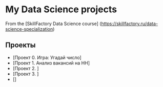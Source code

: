 # My Data Science projects

From the [SkillFactory Data Science course] (https://skillfactory.ru/data-science-specialization)

## Проекты
* [Проект 0. Игра: Угадай число]
* [Проект 1. Анализ вакансий на HH]
* [Проект 2. ]
* [Проект 3. ]
* []
